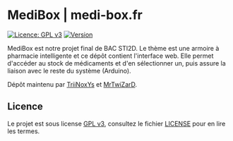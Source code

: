 # MediBox | medi-box.fr  
[![Licence: GPL v3](https://img.shields.io/badge/License-GPL%20v3-blue.svg)](http://www.gnu.org/licenses/gpl-3.0) [![Version](https://img.shields.io/badge/Version-0.0.1-blue.svg)](https://github.com/MrTwiZarD/medi-box.fr)  
  
MediBox est notre projet final de BAC STI2D. 
Le thème est une armoire à pharmacie intelligente et ce dépôt contient l'interface web.
Elle permet d'accéder au stock de médicaments et d'en sélectionner un, puis assure la liaison avec le reste du système (Arduino).  
  
Dépôt maintenu par [TriiNoxYs](https://github.com/TriiNoxYs) et [MrTwiZarD](https://github.com/MrTwiZarD).

## Licence
Le projet est sous license [GPL v3](https://www.gnu.org/licenses/gpl-3.0.fr.html), consultez le fichier [LICENSE](LICENSE.md) pour en lire les termes.
